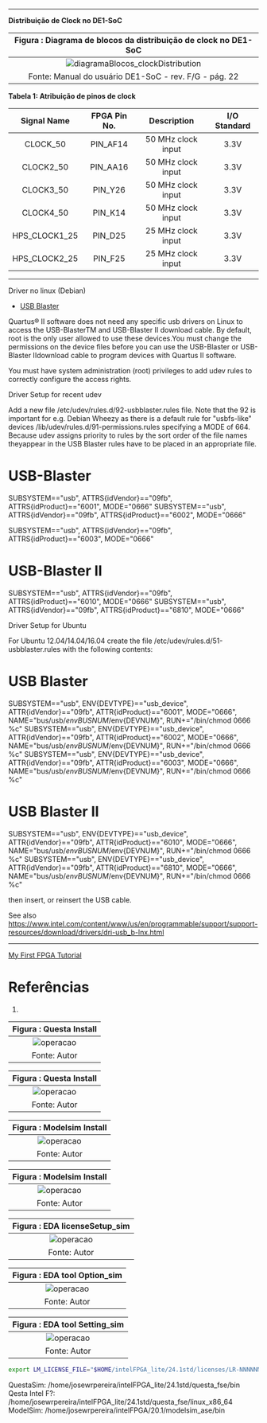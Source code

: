 




---

**Distribuição de Clock no DE1-SoC**

| Figura : Diagrama de blocos da distribuição de clock no DE1-SoC |
|:---------------------------------------------------------------:|
| ![diagramaBlocos_clockDistribution](img/lab00-blockDiagram-ClockDistribution_DE1-SoC.png) |
| Fonte: Manual do usuário DE1-SoC - rev. F/G - pág. 22           |

**Tabela 1: Atribuição de pinos de clock**

|  Signal Name  |  FPGA Pin No.   |  Description        | I/O Standard  |
|:-------------:|:---------------:|:-------------------:|:-------------:|
| CLOCK_50      | PIN_AF14        | 50 MHz clock input  | 3.3V          |
| CLOCK2_50     | PIN_AA16        | 50 MHz clock input  | 3.3V          |
| CLOCK3_50     | PIN_Y26         | 50 MHz clock input  | 3.3V          |
| CLOCK4_50     | PIN_K14         | 50 MHz clock input  | 3.3V          |
| HPS_CLOCK1_25 | PIN_D25         | 25 MHz clock input  | 3.3V          |
| HPS_CLOCK2_25 | PIN_F25         | 25 MHz clock input  | 3.3V          |

---


Driver no linux (Debian)
- [USB Blaster](https://www.rocketboards.org/foswiki/Documentation/UsingUSBBlasterUnderLinux)


Quartus® II software does not need any specific usb drivers on Linux to access the USB-BlasterTM and USB-Blaster II download cable. By default, root is the only user allowed to use these devices.You must change the permissions on the device files before you can use the USB-Blaster or USB-Blaster IIdownload cable to program devices with Quartus II software.

You must have system administration (root) privileges to add udev rules to correctly configure the access rights.

Driver Setup for recent udev

Add a new file /etc/udev/rules.d/92-usbblaster.rules file. Note that the 92 is important for e.g. Debian Wheezy as there is a default rule for "usbfs-like" devices /lib/udev/rules.d/91-permissions.rules specifying a MODE of 664. Because udev assigns priority to rules by the sort order of the file names theyappear in the USB Blaster rules have to be placed in an appropriate file.

# USB-Blaster
SUBSYSTEM=="usb", ATTRS{idVendor}=="09fb", ATTRS{idProduct}=="6001", MODE="0666"
SUBSYSTEM=="usb", ATTRS{idVendor}=="09fb", ATTRS{idProduct}=="6002", MODE="0666"

SUBSYSTEM=="usb", ATTRS{idVendor}=="09fb", ATTRS{idProduct}=="6003", MODE="0666"

# USB-Blaster II
SUBSYSTEM=="usb", ATTRS{idVendor}=="09fb", ATTRS{idProduct}=="6010", MODE="0666"
SUBSYSTEM=="usb", ATTRS{idVendor}=="09fb", ATTRS{idProduct}=="6810", MODE="0666"

Driver Setup for Ubuntu

For Ubuntu 12.04/14.04/16.04 create the file /etc/udev/rules.d/51-usbblaster.rules with the following contents:

# USB Blaster
SUBSYSTEM=="usb", ENV{DEVTYPE}=="usb_device", ATTR{idVendor}=="09fb", ATTR{idProduct}=="6001", MODE="0666", NAME="bus/usb/$env{BUSNUM}/$env{DEVNUM}", RUN+="/bin/chmod 0666 %c"
SUBSYSTEM=="usb", ENV{DEVTYPE}=="usb_device", ATTR{idVendor}=="09fb", ATTR{idProduct}=="6002", MODE="0666", NAME="bus/usb/$env{BUSNUM}/$env{DEVNUM}", RUN+="/bin/chmod 0666 %c"
SUBSYSTEM=="usb", ENV{DEVTYPE}=="usb_device", ATTR{idVendor}=="09fb", ATTR{idProduct}=="6003", MODE="0666", NAME="bus/usb/$env{BUSNUM}/$env{DEVNUM}", RUN+="/bin/chmod 0666 %c"

# USB Blaster II
SUBSYSTEM=="usb", ENV{DEVTYPE}=="usb_device", ATTR{idVendor}=="09fb", ATTR{idProduct}=="6010", MODE="0666", NAME="bus/usb/$env{BUSNUM}/$env{DEVNUM}", RUN+="/bin/chmod 0666 %c"
SUBSYSTEM=="usb", ENV{DEVTYPE}=="usb_device", ATTR{idVendor}=="09fb", ATTR{idProduct}=="6810", MODE="0666", NAME="bus/usb/$env{BUSNUM}/$env{DEVNUM}", RUN+="/bin/chmod 0666 %c"

then insert, or reinsert the USB cable.

See also https://www.intel.com/content/www/us/en/programmable/support/support-resources/download/drivers/dri-usb_b-lnx.html




---

[My First FPGA Tutorial](https://www.terasic.com.tw/cgi-bin/page/archive.pl?Language=English&CategoryNo=&No=658#contents)



# Referências

1.

| Figura : Questa Install                                 |
|:-------------------------------------------------------:|
| ![operacao](img/lab01-questa_install.png)               |
| Fonte: Autor                                            |

| Figura : Questa Install                                 |
|:-------------------------------------------------------:|
| ![operacao](img/lab01-questa_install-2.png)             |
| Fonte: Autor                                            |

| Figura : Modelsim Install                               |
|:-------------------------------------------------------:|
| ![operacao](img/lab01-modelsim_install.png)             |
| Fonte: Autor                                            |

| Figura : Modelsim Install                               |
|:-------------------------------------------------------:|
| ![operacao](img/lab01-modelsim_install-2.png)           |
| Fonte: Autor                                            |


| Figura : EDA licenseSetup_sim                           |
|:-------------------------------------------------------:|
| ![operacao](img/lab01-EDAlicenseSetup_sim.png)          |
| Fonte: Autor                                            |

| Figura : EDA tool Option_sim                            |
|:-------------------------------------------------------:|
| ![operacao](img/lab01-EDAtoolOption_sim.png)            |
| Fonte: Autor                                            |

| Figura : EDA tool Setting_sim                           |
|:-------------------------------------------------------:|
| ![operacao](img/lab01-EDAtoolSetting_sim.png)           |
| Fonte: Autor                                            |


```bash title=".bashrc"
export LM_LICENSE_FILE="$HOME/intelFPGA_lite/24.1std/licenses/LR-NNNNNN_License.dat"
```



QuestaSim: /home/josewrpereira/intelFPGA_lite/24.1std/questa_fse/bin
Qesta Intel F?: /home/josewrpereira/intelFPGA_lite/24.1std/questa_fse/linux_x86_64
ModelSim: /home/josewrpereira/intelFPGA/20.1/modelsim_ase/bin

